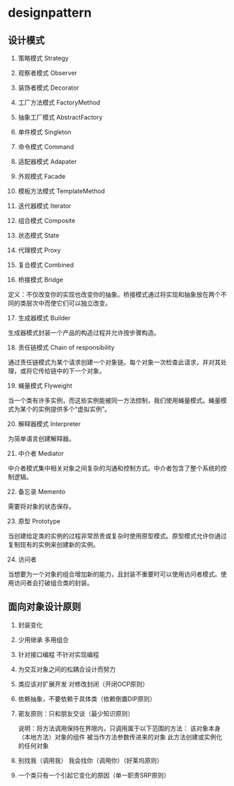 # designpattern
## 设计模式

1. 策略模式 Strategy

2. 观察者模式 Observer

3. 装饰者模式 Decorator

4. 工厂方法模式 FactoryMethod

5. 抽象工厂模式 AbstractFactory

6. 单件模式 Singleton

7. 命令模式 Command

8. 适配器模式 Adapater

9. 外观模式 Facade

10. 模板方法模式 TemplateMethod

11. 迭代器模式 Iterator

12. 组合模式 Composite

13. 状态模式 State

14. 代理模式 Proxy

15. 复合模式 Combined

16. 桥接模式 Bridge

定义：不仅改变你的实现也改变你的抽象。桥接模式通过将实现和抽象放在两个不同的类层次中而使它们可以独立改变。

17. 生成器模式 Builder

生成器模式封装一个产品的构造过程并允许按步骤构造。

18. 责任链模式 Chain of responsibility

通过责任链模式为某个请求创建一个对象链。每个对象一次检查此请求，并对其处理，或将它传给链中的下一个对象。

19. 蝇量模式 Flyweight

当一个类有许多实例，而这些实例能被同一方法控制，我们使用蝇量模式。蝇量模式为某个的实例提供多个“虚拟实例”。

20. 解释器模式 Interpreter

为简单语言创建解释器。

21. 中介者 Mediator　

中介者模式集中相关对象之间复杂的沟通和控制方式。中介者包含了整个系统的控制逻辑。

22. 备忘录 Memento　

需要将对象的状态保存。

23. 原型 Prototype

当创建给定类的实例的过程非常昂贵或复杂时使用原型模式。原型模式允许你通过复制现有的实例来创建新的实例。

24. 访问者

当想要为一个对象的组合增加新的能力，且封装不重要时可以使用访问者模式。使用访问者会打破组合类的封装。


## 面向对象设计原则

1. 封装变化
2. 少用继承 多用组合
3. 针对接口编程 不针对实现编程
4. 为交互对象之间的松耦合设计而努力
5. 类应该对扩展开发 对修改封闭（开闭OCP原则）
6. 依赖抽象，不要依赖于具体类（依赖倒置DIP原则）
7. 密友原则：只和朋友交谈（最少知识原则）
	
	说明：将方法调用保持在界限内，只调用属于以下范围的方法：
	该对象本身（本地方法）对象的组件 被当作方法参数传进来的对象 此方法创建或实例化的任何对象

8. 别找我（调用我） 我会找你（调用你）（好莱坞原则）
9. 一个类只有一个引起它变化的原因（单一职责SRP原则）